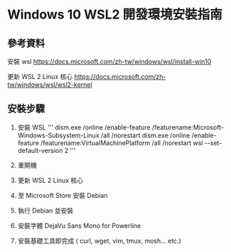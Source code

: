 # Windows 10 WSL2 開發環境安裝指南

## 參考資料
安裝 wsl 
https://docs.microsoft.com/zh-tw/windows/wsl/install-win10

更新 WSL 2 Linux 核心 
https://docs.microsoft.com/zh-tw/windows/wsl/wsl2-kernel

## 安裝步驟

1. 安裝 WSL
'''
dism.exe /online /enable-feature /featurename:Microsoft-Windows-Subsystem-Linux /all /norestart
dism.exe /online /enable-feature /featurename:VirtualMachinePlatform /all /norestart
wsl --set-default-version 2
'''

2. 重開機

3. 更新 WSL 2 Linux 核心

4. 至 Microsoft Store 安裝 Debian

5. 執行 Debian 並安裝

6. 安裝字體 DejaVu Sans Mono for Powerline

7. 安裝基礎工具即完成 ( curl, wget, vim, tmux, mosh... etc.)




